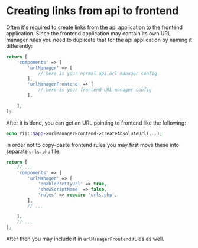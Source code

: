 Creating links from api to frontend
=======================================

Often it's required to create links from the api application to the frontend application. Since the frontend application may
contain its own URL manager rules you need to duplicate that for the api application by naming it differently:

```php
return [
    'components' => [
        'urlManager' => [
            // here is your normal api url manager config
        ],
        'urlManagerFrontend' => [
            // here is your frontend URL manager config
        ],

    ],
];
```

After it is done, you can get an URL pointing to frontend like the following:

```php
echo Yii::$app->urlManagerFrontend->createAbsoluteUrl(...);
```

In order not to copy-paste frontend rules you may first move these into separate `urls.php` file:

```php
return [
    // ...
    'components' => [
        'urlManager' => [
            'enablePrettyUrl' => true,
            'showScriptName' => false,
            'rules' => require 'urls.php',
        ],
        // ...

    ],
    // ...
];
```

After then you may include it in `urlManagerFrontend` rules as well.
